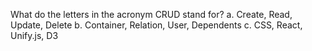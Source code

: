 What do the letters in the acronym CRUD stand for?
a. Create, Read, Update, Delete
b. Container, Relation, User, Dependents
c. CSS, React, Unify.js, D3
